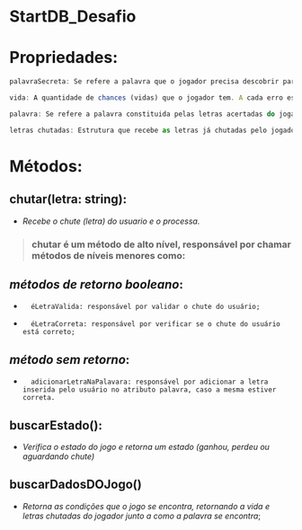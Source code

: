 # StartDB_Desafio


# Propriedades:
    
``` js
palavraSecreta: Se refere a palavra que o jogador precisa descobrir para ganhar o jogo;
```
```js
vida: A quantidade de chances (vidas) que o jogador tem. A cada erro essa variavel é diminuida;
```
```js
palavra: Se refere a palavra constituida pelas letras acertadas do jogador. No lugar das letras ainda não encontradas é posto um traço( _ );
```
```js
letras chutadas: Estrutura que recebe as letras já chutadas pelo jogador.
```
# Métodos:

## **chutar(letra: string):** 

-  *Recebe o chute (letra) do usuario e o processa.*

>### chutar é um método de alto nível, responsável por chamar métodos de níveis menores como: 

## *métodos de retorno booleano*:

-       éLetraValida: responsável por validar o chute do usuário;

-       éLetraCorreta: responsável por verificar se o chute do usuário está correto;
 
## *método sem retorno*:
    
-       adicionarLetraNaPalavara: responsável por adicionar a letra inserida pelo usuário no atributo palavra, caso a mesma estiver correta.


## **buscarEstado():**
-   *Verifica o estado do jogo e retorna um estado (ganhou, perdeu ou aguardando chute)*

## **buscarDadosDOJogo()**
-   *Retorna as condições que o jogo se encontra, retornando a vida e letras chutadas do jogador junto a como a palavra se encontra*;

 
